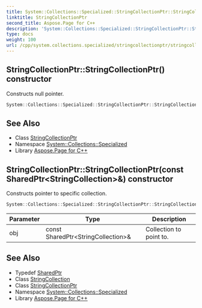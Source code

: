 ```yaml
---
title: System::Collections::Specialized::StringCollectionPtr::StringCollectionPtr constructor
linktitle: StringCollectionPtr
second_title: Aspose.Page for C++
description: 'System::Collections::Specialized::StringCollectionPtr::StringCollectionPtr constructor. Constructs null pointer in C++.'
type: docs
weight: 100
url: /cpp/system.collections.specialized/stringcollectionptr/stringcollectionptr/
---
```

## StringCollectionPtr::StringCollectionPtr() constructor


Constructs null pointer.

```cpp
System::Collections::Specialized::StringCollectionPtr::StringCollectionPtr()
```

## See Also

* Class [StringCollectionPtr](../)
* Namespace [System::Collections::Specialized](../../)
* Library [Aspose.Page for C++](../../../)
## StringCollectionPtr::StringCollectionPtr(const SharedPtr\<StringCollection\>\&) constructor


Constructs pointer to specific collection.

```cpp
System::Collections::Specialized::StringCollectionPtr::StringCollectionPtr(const SharedPtr<StringCollection> &obj)
```


| Parameter | Type | Description |
| --- | --- | --- |
| obj | const SharedPtr\<StringCollection\>\& | Collection to point to. |

## See Also

* Typedef [SharedPtr](../../../system/sharedptr/)
* Class [StringCollection](../../stringcollection/)
* Class [StringCollectionPtr](../)
* Namespace [System::Collections::Specialized](../../)
* Library [Aspose.Page for C++](../../../)
